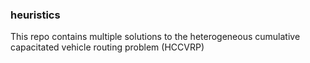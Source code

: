### heuristics
This repo contains multiple solutions to the heterogeneous cumulative capacitated vehicle routing problem (HCCVRP) 
